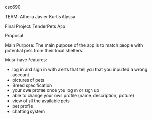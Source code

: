 csc690

TEAM:
Athena Javier
Kurtis
Alyssa

Final Project: TenderPets App

Proposal

Main Purpose: The main purpose of the app is to match people with potential pets from their local shelters.

Must-have Features:
  - log in and sign in with alerts that tell you that you inputted a wrong account
  - pictures of pets
  - Breed specification
  - your own profile once you log in or sign up
  - able to change your own profile (name, description, picture)
  - view of all the available pets
  - pet profile
  - chatting system

